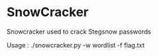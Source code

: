 # SnowCracker
Snowcracker used to crack Stegsnow passwords

Usage : ./snowcracker.py -w wordlist -f flag.txt
